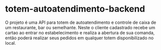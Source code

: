 # totem-autoatendimento-backend
O projeto é uma API para totem de autoatendimento e controle de caixa de um restaurante, bar ou semelhante. Neste o cliente cadastrado recebe um cartao ao entrar no estabelecimento e realiza a abertura de sua comanda, então poderá realizar seus pedidos em qualquer totem disponibilizado no local.
